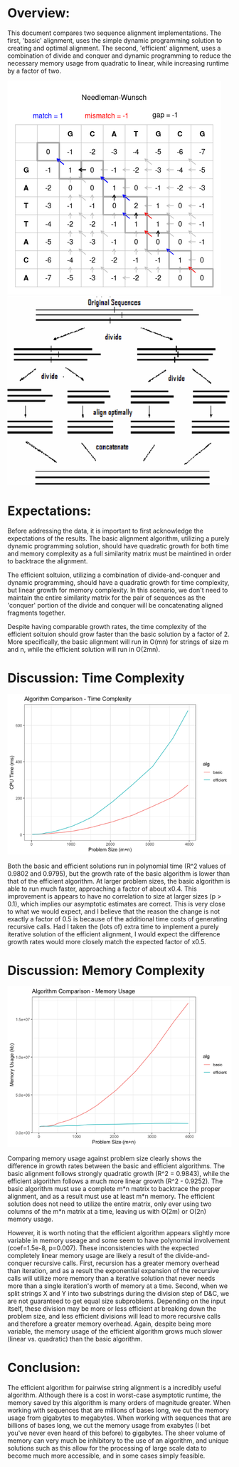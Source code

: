 # Overview:

This document compares two sequence alignment implementations. The first, 'basic' alignment, uses the simple dynamic programming solution to creating and optimal alignment. The second, 'efficient' alignment, uses a combination of divide and conquer and dynamic programming to reduce the necessary memory usage from quadratic to linear, while increasing runtime by a factor of two.

![](README_files/figure-markdown_github/basic-alg.png)
![](README_files/figure-markdown_github/efficient-alg.png)

# Expectations:

Before addressing the data, it is important to first acknowledge the expectations of the results. The basic alignment algorithm, utilizing a purely dynamic programming solution, should have quadratic growth for both time and memory complexity as a full similarity matrix must be maintined in order to backtrace the alignment.

The efficient soltuion, utilizing a combination of divide-and-conquer and dynamic programming, should have a quadratic growth for time complexity, but linear growth for memory complexity. In this scenario, we don't need to maintain the entire similarity matrix for the pair of sequences as the 'conquer' portion of the divide and conquer will be concatenating aligned fragments together.

Despite having comparable growth rates, the time complexity of the efficient soltuion should grow faster than the basic solution by a factor of 2. More specifically, the basic alignment will run in O(mn) for strings of size m and n, while the efficient solution will run in O(2mn). 

# Discussion: Time Complexity

![](README_files/figure-markdown_github/time-1.png)

Both the basic and efficient solutions run in polynomial time (R^2 values of 0.9802 and 0.9795), but the growth rate of the basic algorithm is lower than that of the efficient algorithm. At larger problem sizes, the basic algorithm is able to run much faster, approaching a factor of about x0.4. This improvement is appears to have no correlation to size at larger sizes (p > 0.1), which implies our asymptotic estimates are correct. This is very close to what we would expect, and I believe that the reason the change is not exactly a factor of 0.5 is because of the additional time costs of generating recursive calls. Had I taken the (lots of) extra time to implement a purely iterative solution of the efficient alignment, I would expect the difference growth rates would more closely match the expected factor of x0.5.

# Discussion: Memory Complexity

![](README_files/figure-markdown_github/mem-1.png)

Comparing memory usage against problem size clearly shows the difference in growth rates between the basic and efficient algorithms. The basic alignment follows strongly quadratic growth (R^2 = 0.9843), while the efficient algorithm follows a much more linear growth (R^2 - 0.9252). The basic algorithm must use a complete m\*n matrix to backtrace the proper alignment, and as a result must use at least m\*n memory. The efficient solution does not need to utilize the entire matrix, only ever using two columns of the m\*n matrix at a time, leaving us with O(2m) or O(2n) memory usage.

However, it is worth noting that the efficient algorithm appears slightly more variable in memory useage and some seem to have polynomial involvement (coef=1.5e-8, p=0.007). These inconsistencies with the expected completely linear memory usage are likely a result of the divide-and-conquer recursive calls. First, recursion has a greater memory overhead than iteration, and as a result the exponential expansion of the recursive calls will utilize more memory than a iterative solution that never needs more than a single iteration's worth of memory at a time. Second, when we split strings X and Y into two substrings during the division step of D&C, we are not guaranteed to get equal size subproblems. Depending on the input itself, these division may be more or less efficient at breaking down the problem size, and less efficient divisions will lead to more recursive calls and therefore a greater memory overhead. Again, despite being more variable, the memory usage of the efficient algorithm grows much slower (linear vs. quadratic) than the basic algorithm.

# Conclusion:

The efficient algorithm for pairwise string alignment is a incredibly useful algorithm. Although there is a cost in worst-case asymptotic runtime, the memory saved by this algorithm is many orders of magnitude greater. When working with sequences that are millions of bases long, we cut the memory usage from gigabytes to megabytes. When working with sequences that are billions of bases long, we cut the memory usage from exabytes (I bet you've never even heard of this before) to gigabytes. The sheer volume of memory can very much be inhibitory to the use of an algorithm, and unique solutions such as this allow for the processing of large scale data to become much more accessible, and in some cases simply feasible.
